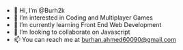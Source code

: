 - 👋 Hi, I’m @Burh2k
- 👀 I’m interested in Coding and Multiplayer Games
- 🌱 I’m currently learning Front End Web Development
- 💞️ I’m looking to collaborate on Javascript
- 📫 You can reach me at burhan.ahmed60090@gmail.com 

<!---
Burh2k/Burh2k is a ✨ special ✨ repository because its `README.md` (this file) appears on your GitHub profile.
You can click the Preview link to take a look at your changes.
--->
